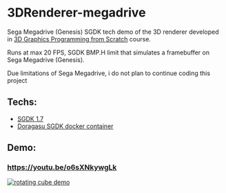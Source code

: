 # 3DRenderer-megadrive

Sega Megadrive (Genesis) SGDK tech demo of the 3D renderer developed in [3D Graphics Programming from Scratch](https://courses.pikuma.com/courses/learn-computer-graphics-programming) course.

Runs at max 20 FPS, SGDK BMP.H limit that simulates a framebuffer on Sega Megadrive (Genesis).

Due limitations of Sega Megadrive, i do not plan to continue coding this project

## Techs:
- [SGDK 1.7](https://github.com/Stephane-D/SGDK)
- [Doragasu SGDK docker container](https://gitlab.com/doragasu/docker-sgdk)

## Demo:
### https://youtu.be/o6sXNkywgLk

[![rotating cube demo](https://img.youtube.com/vi/o6sXNkywgLk/0.jpg)](https://youtu.be/o6sXNkywgLk)
